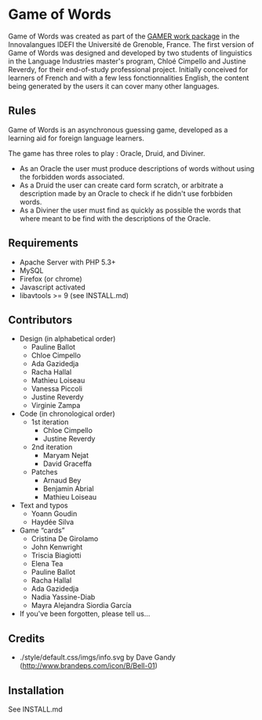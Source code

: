 Game of Words
================

Game of Words was created as part of the [GAMER work package](http://innovalangues.fr/realisations/ressources-ludiques/) in the Innovalangues IDEFI the Université de Grenoble, France. The first version of Game of Words was designed and developed by two students of linguistics in the Language Industries master's program, Chloé Cimpello and Justine Reverdy, for their end-of-study professional project.  Initially conceived for learners of French and with a few less fonctionnalities English, the content being generated by the users it can cover many other languages.

Rules
-------
Game of Words is an asynchronous guessing game, developed as a learning aid for foreign language learners.

The game has three roles to play : Oracle, Druid, and Diviner.
* As an Oracle the user must produce descriptions of words without using the forbidden words associated.
* As a Druid the user can create card form scratch, or arbitrate a description made by an Oracle to check if he didn't use forbbiden words.
* As a Diviner the user must find as quickly as possible the words that where meant to be find with the descriptions of the Oracle.

Requirements
-------------
* Apache Server with PHP 5.3+
* MySQL
* Firefox (or chrome)
* Javascript activated
* libavtools >= 9 (see INSTALL.md)

Contributors
--------------
* Design (in alphabetical order)
  * Pauline Ballot
  * Chloe Cimpello
  * Ada Gazidedja
  * Racha Hallal
  * Mathieu Loiseau
  * Vanessa Piccoli
  * Justine Reverdy
  * Virginie Zampa
* Code (in chronological order)
  * 1st iteration
    * Chloe Cimpello
    * Justine Reverdy
  * 2nd iteration
    * Maryam Nejat
    * David Graceffa
  * Patches
    * Arnaud Bey
    * Benjamin Abrial
    * Mathieu Loiseau
* Text and typos
  * Yoann Goudin
  * Haydée Silva
* Game “cards”
  * Cristina De Girolamo
  * John Kenwright
  * Triscia Biagiotti
  * Elena Tea
  * Pauline Ballot
  * Racha Hallal
  * Ada Gazidedja
  * Nadia Yassine-Diab
  * Mayra Alejandra Siordia García
* If you've been forgotten, please tell us…

Credits
--------
* ./style/default.css/imgs/info.svg by Dave Gandy (http://www.brandeps.com/icon/B/Bell-01)

Installation
------------
See INSTALL.md
